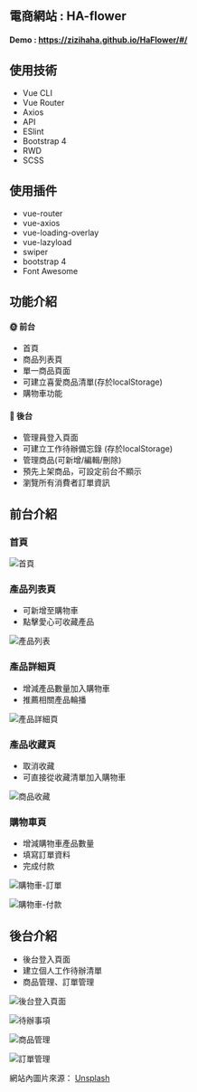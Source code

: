 ## 電商網站 : HA-flower
#### Demo : https://zizihaha.github.io/HaFlower/#/


## 使用技術
* Vue CLI
* Vue Router
* Axios
* API
* ESlint
* Bootstrap 4
* RWD
* SCSS


## 使用插件
* vue-router
* vue-axios
* vue-loading-overlay
* vue-lazyload
* swiper
* bootstrap 4
* Font Awesome

## 功能介紹
#### :sun_with_face: 前台
* 首頁
* 商品列表頁
* 單一商品頁面
* 可建立喜愛商品清單(存於localStorage)
* 購物車功能



#### :wrench: 後台
* 管理員登入頁面
* 可建立工作待辦備忘錄 (存於localStorage)
* 管理商品(可新增/編輯/刪除)
* 預先上架商品，可設定前台不顯示
* 瀏覽所有消費者訂單資訊

## 前台介紹
### 首頁
![首頁](https://user-images.githubusercontent.com/42367790/99443432-c80a2880-2955-11eb-99b7-9bf69b1fb5d7.gif)

### 產品列表頁
* 可新增至購物車
* 點擊愛心可收藏產品

![產品列表](https://user-images.githubusercontent.com/42367790/99444472-38657980-2957-11eb-8c68-f62aff5c8ea6.gif)

### 產品詳細頁
* 增減產品數量加入購物車
* 推薦相關產品輪播

![產品詳細頁](https://user-images.githubusercontent.com/42367790/99445788-03f2bd00-2959-11eb-8cba-d2ec9816a396.gif)


### 產品收藏頁
* 取消收藏
* 可直接從收藏清單加入購物車

![商品收藏](https://user-images.githubusercontent.com/42367790/99446162-9d21d380-2959-11eb-8153-c85d7fc10433.gif)


### 購物車頁
* 增減購物車產品數量
* 填寫訂單資料
* 完成付款

![購物車-訂單](https://user-images.githubusercontent.com/42367790/99448082-5aacc680-295a-11eb-8abe-23136227d85a.gif)

![購物車-付款](https://user-images.githubusercontent.com/42367790/99447010-0efa1d00-295a-11eb-9138-e82abf4b5ece.gif)


## 後台介紹
* 後台登入頁面
* 建立個人工作待辦清單
* 商品管理、訂單管理

![後台登入頁面](https://user-images.githubusercontent.com/42367790/99442231-0868a700-2954-11eb-94be-12eebe514228.png)

![待辦事項](https://user-images.githubusercontent.com/42367790/99441704-3a2d3e00-2953-11eb-9d18-5660810cb799.gif)


![商品管理](https://user-images.githubusercontent.com/42367790/99441978-a1e38900-2953-11eb-8cb0-09c16e66a6f1.gif)

![訂單管理](https://user-images.githubusercontent.com/42367790/99442522-78772d00-2954-11eb-80fc-0f6bf466b3dc.gif)


網站內圖片來源： [Unsplash](https://unsplash.com/)
